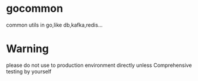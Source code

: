 # gocommon
common utils in go,like db,kafka,redis...
# Warning
please do not use to production environment directly unless Comprehensive testing by yourself
